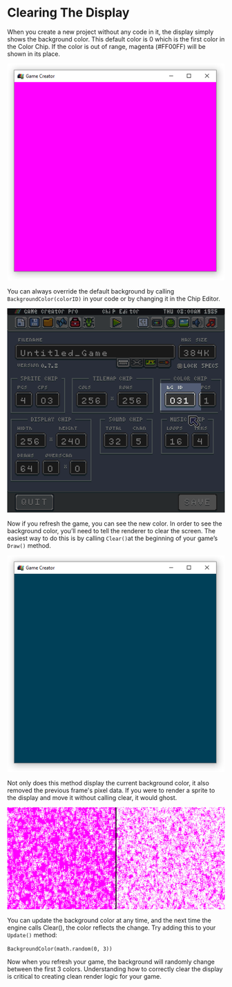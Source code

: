 # Clearing The Display

When you create a new project without any code in it, the display simply shows the background color. This default color is 0 which is the first color in the Color Chip. If the color is out of range, magenta (#FF00FF) will be shown in its place.

![image alt text](images/ClearingTheDisplay_image_0.png)

You can always override the default background by calling `BackgroundColor(colorID)` in your code or by changing it in the Chip Editor.

![image alt text](images/ClearingTheDisplay_image_1.png)

Now if you refresh the game, you can see the new color. In order to see the background color, you’ll need to tell the renderer to clear the screen. The easiest way to do this is by calling `Clear()`at the beginning of your game’s `Draw()` method.

![image alt text](images/ClearingTheDisplay_image_2.png)

Not only does this method display the current background color, it also removed the previous frame's pixel data. If you were to render a sprite to the display and move it without calling clear, it would ghost.

![image alt text](images/ClearingTheDisplay_image_3.png)

You can update the background color at any time, and the next time the engine calls Clear(),  the color reflects the change. Try adding this to your `Update()` method:

`BackgroundColor(math.random(0, 3))`

Now when you refresh your game, the background will randomly change between the first 3 colors. Understanding how to correctly clear the display is critical to creating clean render logic for your game.


